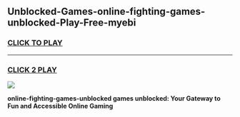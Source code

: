 
## Unblocked-Games-online-fighting-games-unblocked-Play-Free-myebi
<h3>
<a href="https://premium76.site?title=online-fighting-games-unblocked&ref=23A">CLICK TO PLAY</a></h3>
<hr>

<h3>
<a href="https://premium76.site?title=online-fighting-games-unblocked&ref=23A">CLICK 2 PLAY</a>
  
</h3>

<a href="https://premium76.site?title=online-fighting-games-unblocked&ref=23A"><img src="https://clearcache.store/games.png"></a>


**online-fighting-games-unblocked games unblocked: Your Gateway to Fun and Accessible Online Gaming**
